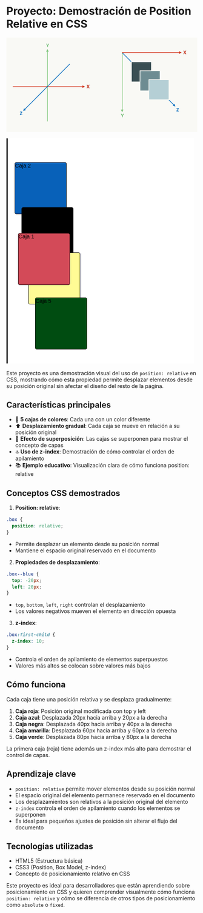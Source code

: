
# Proyecto: Demostración de Position Relative en CSS
![preview](ejes.png)

![preview](relative.png)

Este proyecto es una demostración visual del uso de `position: relative` en CSS, mostrando cómo esta propiedad permite desplazar elementos desde su posición original sin afectar el diseño del resto de la página.

## Características principales
- 🧱 **5 cajas de colores**: Cada una con un color diferente
- ⬆️ **Desplazamiento gradual**: Cada caja se mueve en relación a su posición original
- 🎨 **Efecto de superposición**: Las cajas se superponen para mostrar el concepto de capas
- 🔝 **Uso de z-index**: Demostración de cómo controlar el orden de apilamiento
- 📚 **Ejemplo educativo**: Visualización clara de cómo funciona position: relative

## Conceptos CSS demostrados

1. **Position: relative**:
```css
.box {
  position: relative;
}
```
- Permite desplazar un elemento desde su posición normal
- Mantiene el espacio original reservado en el documento

2. **Propiedades de desplazamiento**:
```css
.box--blue {
  top: -20px;
  left: 20px;
}
```
- `top`, `bottom`, `left`, `right` controlan el desplazamiento
- Los valores negativos mueven el elemento en dirección opuesta

3. **z-index**:
```css
.box:first-child {
  z-index: 10;
}
```
- Controla el orden de apilamiento de elementos superpuestos
- Valores más altos se colocan sobre valores más bajos
## Cómo funciona
Cada caja tiene una posición relativa y se desplaza gradualmente:

1. **Caja roja**: Posición original modificada con top y left
2. **Caja azul**: Desplazada 20px hacia arriba y 20px a la derecha
3. **Caja negra**: Desplazada 40px hacia arriba y 40px a la derecha
4. **Caja amarilla**: Desplazada 60px hacia arriba y 60px a la derecha
5. **Caja verde**: Desplazada 80px hacia arriba y 80px a la derecha

La primera caja (roja) tiene además un z-index más alto para demostrar el control de capas.
## Aprendizaje clave
- `position: relative` permite mover elementos desde su posición normal
- El espacio original del elemento permanece reservado en el documento
- Los desplazamientos son relativos a la posición original del elemento
- `z-index` controla el orden de apilamiento cuando los elementos se superponen
- Es ideal para pequeños ajustes de posición sin alterar el flujo del documento
## Tecnologías utilizadas
- HTML5 (Estructura básica)
- CSS3 (Position, Box Model, z-index)
- Concepto de posicionamiento relativo en CSS

Este proyecto es ideal para desarrolladores que están aprendiendo sobre posicionamiento en CSS y quieren comprender visualmente cómo funciona `position: relative` y cómo se diferencia de otros tipos de posicionamiento como `absolute` o `fixed`.